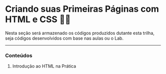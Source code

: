 # Criando suas Primeiras Páginas com HTML e CSS 👩‍💻

Nesta seção será armazenado os códigos produzidos dutante esta trilha, seja códigos desenvolvidos com base nas aulas ou o Lab.

---
### Conteúdos

1. Introdução ao HTML na Prática